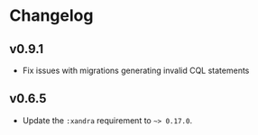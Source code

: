 # Changelog

## v0.9.1

  * Fix issues with migrations generating invalid CQL statements

## v0.6.5

  * Update the `:xandra` requirement to `~> 0.17.0`.
